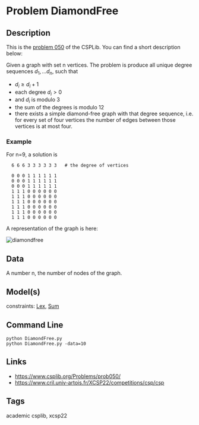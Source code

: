 # Problem DiamondFree
## Description

This is the [problem 050](https://www.csplib.org/Problems/prob050/) of the CSPLib. You can find a short description
below:

Given a graph with set n vertices. The problem is produce all unique degree sequences $d_1,...d_n$, such that

 - $d_i\geq d_i+1$
 - each degree $d_i>0$
 - and $d_i$ is modulo 3
 - the sum of the degrees is modulo 12
 - there exists a simple diamond-free graph with that degree sequence, i.e.  for every set of four vertices the number of edges between those vertices is at most four.

### Example

For n=9, a solution is
```
  6 6 6 3 3 3 3 3 3   # the degree of vertices

  0 0 0 1 1 1 1 1 1
  0 0 0 1 1 1 1 1 1
  0 0 0 1 1 1 1 1 1
  1 1 1 0 0 0 0 0 0
  1 1 1 0 0 0 0 0 0
  1 1 1 0 0 0 0 0 0
  1 1 1 0 0 0 0 0 0
  1 1 1 0 0 0 0 0 0
  1 1 1 0 0 0 0 0 0
```

A representation of the graph is here:

![diamondfree](https://pycsp.org/assets/figures/diamondfree.png)

## Data
A number n, the number of nodes of the graph.

## Model(s)

  constraints: [Lex](http://pycsp.org/documentation/constraints/Lex), [Sum](http://pycsp.org/documentation/constraints/Sum)

## Command Line

```
python DiamondFree.py
python DiamondFree.py -data=10
```

## Links
  - https://www.csplib.org/Problems/prob050/
  - https://www.cril.univ-artois.fr/XCSP22/competitions/csp/csp


## Tags
 academic csplib, xcsp22
